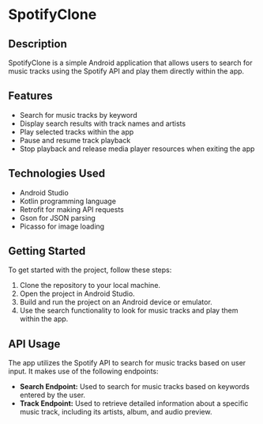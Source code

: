 # SpotifyClone

## Description
SpotifyClone is a simple Android application that allows users to search for music tracks using the Spotify API and play them directly within the app.

## Features
- Search for music tracks by keyword
- Display search results with track names and artists
- Play selected tracks within the app
- Pause and resume track playback
- Stop playback and release media player resources when exiting the app

## Technologies Used
- Android Studio
- Kotlin programming language
- Retrofit for making API requests
- Gson for JSON parsing
- Picasso for image loading

## Getting Started
To get started with the project, follow these steps:
1. Clone the repository to your local machine.
2. Open the project in Android Studio.
3. Build and run the project on an Android device or emulator.
4. Use the search functionality to look for music tracks and play them within the app.

## API Usage
The app utilizes the Spotify API to search for music tracks based on user input. It makes use of the following endpoints:
- **Search Endpoint:** Used to search for music tracks based on keywords entered by the user.
- **Track Endpoint:** Used to retrieve detailed information about a specific music track, including its artists, album, and audio preview.

